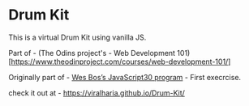 # Drum Kit

This is a virtual Drum Kit using vanilla JS.

Part of - (The Odins project's - Web Development 101)[https://www.theodinproject.com/courses/web-development-101/]

Originally part of - [Wes Bos’s JavaScript30 program](https://javascript30.com/) - First execrcise. 

check it out at - https://viralharia.github.io/Drum-Kit/